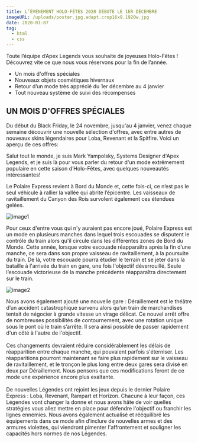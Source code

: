 ```yaml
---
title: L’ÉVÉNEMENT HOLO-FÊTES 2020 DÉBUTE LE 1ER DÉCEMBRE
imageURL: /uploads/poster.jpg.adapt.crop16x9.1920w.jpg
date: 2020-01-07
tag:
  - html
  - css
---
```

Toute l’équipe d’Apex Legends vous souhaite de joyeuses Holo-Fêtes ! Découvrez vite ce que nous vous réservons pour la fin de l’année.

* Un mois d'offres spéciales
* Nouveaux objets cosmétiques hivernaux
* Retour d’un mode très apprécié du 1er décembre au 4 janvier
* Tout nouveau système de suivi des récompenses

[](<>)

## UN MOIS D'OFFRES SPÉCIALES

Du début du Black Friday, le 24 novembre, jusqu'au 4 janvier, venez chaque semaine découvrir une nouvelle sélection d'offres, avec entre autres de nouveaux skins légendaires pour Loba, Revenant et la Spitfire. Voici un aperçu de ces offres:



Salut tout le monde, je suis Mark Yampolsky, Systems Designer d'Apex Legends, et je suis là pour vous parler du retour d'un mode extrêmement populaire en cette saison d’Holo-Fêtes, avec quelques nouveautés intéressantes!

Le Polaire Express revient à Bord du Monde et, cette fois-ci, ce n’est pas le seul véhicule à rallier la vallée qui abrite l’épicentre. Les vaisseaux de ravitaillement du Canyon des Rois survolent également ces étendues gelées.

![image1](/uploads/apex-legends-screenshot-season7-holoday-03-alt-sd-crypto-rampart-clean-1.png.adapt.1456w.png "image1")



Pour ceux d'entre vous qui n'y auraient pas encore joué, Polaire Express est un mode en plusieurs manches dans lequel trois escouades se disputent le contrôle du train alors qu'il circule dans les différentes zones de Bord du Monde. Cette année, lorsque votre escouade réapparaîtra après la fin d’une manche, ce sera dans son propre vaisseau de ravitaillement, à la poursuite du train. De là, votre escouade pourra étudier le terrain et se jeter dans la bataille à l'arrivée du train en gare, une fois l'objectif déverrouillé. Seule l’escouade victorieuse de la manche précédente réapparaîtra directement sur le train.

![image2](/uploads/apex-legends-screenshot-season7-holoday-10-train-location-04-clean.png.adapt.1456w.png "image2")

Nous avons également ajouté une nouvelle gare : Déraillement est le théâtre d’un accident catastrophique survenu alors qu’un train de marchandises tentait de négocier à grande vitesse un virage délicat. Ce nouvel arrêt offre de nombreuses possibilités de contournement, avec une rotation unique sous le pont où le train s’arrête. Il sera ainsi possible de passer rapidement d'un côté à l'autre de l'objectif.\
\
Ces changements devraient réduire considérablement les délais de réapparition entre chaque manche, qui pouvaient parfois s'éterniser. Les réapparitions pourront maintenant se faire plus rapidement sur le vaisseau de ravitaillement, et le tronçon le plus long entre deux gares sera divisé en deux par Déraillement. Nous pensons que ces modifications feront de ce mode une expérience encore plus exaltante.\
\
De nouvelles Légendes ont rejoint les jeux depuis le dernier Polaire Express : Loba, Revenant, Rampart et Horizon. Chacune à leur façon, ces Légendes vont changer la donne et nous avons hâte de voir quelles stratégies vous allez mettre en place pour défendre l'objectif ou franchir les lignes ennemies. Nous avons également actualisé et rééquilibré les équipements dans ce mode afin d’inclure de nouvelles armes et des armures violettes, qui viendront pimenter l'affrontement et souligner les capacités hors normes de nos Légendes.